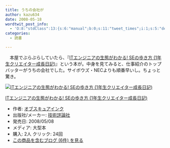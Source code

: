```yaml
---
title: うちの会社が
author: kazu634
date: 2008-05-18
wordtwit_post_info:
  - 'O:8:"stdClass":13:{s:6:"manual";b:0;s:11:"tweet_times";i:1;s:5:"delay";i:0;s:7:"enabled";i:1;s:10:"separation";s:2:"60";s:7:"version";s:3:"3.7";s:14:"tweet_template";b:0;s:6:"status";i:2;s:6:"result";a:0:{}s:13:"tweet_counter";i:2;s:13:"tweet_log_ids";a:1:{i:0;i:4025;}s:9:"hash_tags";a:0:{}s:8:"accounts";a:1:{i:0;s:7:"kazu634";}}'
categories:
  - 読書

---
```

<div class="section">
<p>
    　本屋でぶらぶらしていたら、『<a href="http://d.hatena.ne.jp/asin/4774134775" onclick="__gaTracker('send', 'event', 'outbound-article', 'http://d.hatena.ne.jp/asin/4774134775', 'ITエンジニアの生態がわかる! SEの歩き方 (1年生クリエイター成長日記)');">ITエンジニアの生態がわかる! SEの歩き方 (1年生クリエイター成長日記)</a>』という本が。中身を見てみると、仕事紹介のトップバッターがうちの会社でした。サイボウズ・NECよりも順番早いし。ちょっと驚き。
</p>
  
<div class="hatena-asin-detail">
<a href="http://www.amazon.co.jp/dp/4774134775/?tag=hatena_st1-22&ascsubtag=d-7ibv" onclick="__gaTracker('send', 'event', 'outbound-article', 'http://www.amazon.co.jp/dp/4774134775/?tag=hatena_st1-22&ascsubtag=d-7ibv', '');"><img src="https://images-na.ssl-images-amazon.com/images/I/618tiko-J8L._SL160_.jpg" class="hatena-asin-detail-image" alt="ITエンジニアの生態がわかる! SEの歩き方 (1年生クリエイター成長日記)" title="ITエンジニアの生態がわかる! SEの歩き方 (1年生クリエイター成長日記)" /></a></p> 
    
<div class="hatena-asin-detail-info">
<p class="hatena-asin-detail-title">
<a href="http://www.amazon.co.jp/dp/4774134775/?tag=hatena_st1-22&ascsubtag=d-7ibv" onclick="__gaTracker('send', 'event', 'outbound-article', 'http://www.amazon.co.jp/dp/4774134775/?tag=hatena_st1-22&ascsubtag=d-7ibv', 'ITエンジニアの生態がわかる! SEの歩き方 (1年生クリエイター成長日記)');">ITエンジニアの生態がわかる! SEの歩き方 (1年生クリエイター成長日記)</a>
</p>
      
<ul>
<li>
<span class="hatena-asin-detail-label">作者:</span> <a href="http://d.hatena.ne.jp/keyword/%A5%AA%A5%D6%A5%B9%A5%AD%A5%E5%A5%A2%A5%A4%A5%F3%A5%AF" onclick="__gaTracker('send', 'event', 'outbound-article', 'http://d.hatena.ne.jp/keyword/%A5%AA%A5%D6%A5%B9%A5%AD%A5%E5%A5%A2%A5%A4%A5%F3%A5%AF', 'オブスキュアインク');" class="keyword">オブスキュアインク</a>
</li>
<li>
<span class="hatena-asin-detail-label">出版社/メーカー:</span> <a href="http://d.hatena.ne.jp/keyword/%B5%BB%BD%D1%C9%BE%CF%C0%BC%D2" onclick="__gaTracker('send', 'event', 'outbound-article', 'http://d.hatena.ne.jp/keyword/%B5%BB%BD%D1%C9%BE%CF%C0%BC%D2', '技術評論社');" class="keyword">技術評論社</a>
</li>
<li>
<span class="hatena-asin-detail-label">発売日:</span> 2008/05/08
</li>
<li>
<span class="hatena-asin-detail-label">メディア:</span> 大型本
</li>
<li>
<span class="hatena-asin-detail-label">購入</span>: 2人 <span class="hatena-asin-detail-label">クリック</span>: 24回
</li>
<li>
<a href="http://d.hatena.ne.jp/asin/4774134775" onclick="__gaTracker('send', 'event', 'outbound-article', 'http://d.hatena.ne.jp/asin/4774134775', 'この商品を含むブログ (6件) を見る');" target="_blank">この商品を含むブログ (6件) を見る</a>
</li>
</ul>
</div>
    
<div class="hatena-asin-detail-foot">
</div>
</div>
</div>
